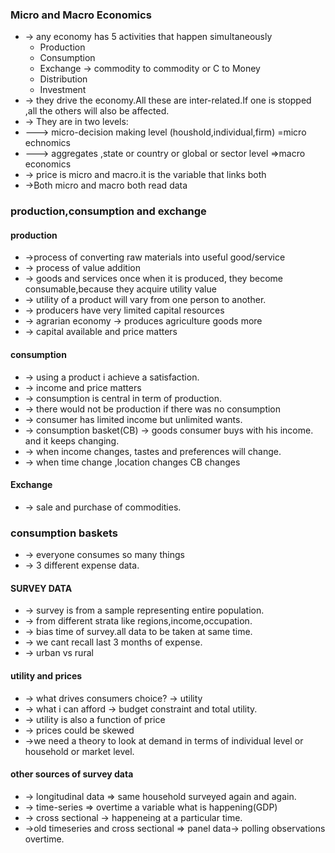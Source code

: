 ### Micro and Macro Economics
* -> any economy has 5 activities that happen simultaneously
    - Production
    - Consumption
    - Exchange -> commodity to commodity or C to Money
    - Distribution
    - Investment
* -> they drive the economy.All these are inter-related.If one is stopped ,all the others will also be affected.
*  -> They are in two levels:
*  ---> micro-decision making level (houshold,individual,firm) =micro echnomics
*  ---> aggregates ,state or country or global or sector level =>macro economics
* -> price is micro and macro.it is the variable that links both 
* ->Both micro and macro both read data
### production,consumption and exchange

#### production
* ->process of converting raw materials into useful good/service
* -> process of value addition
* -> goods and services once when it is produced, they become consumable,because they acquire utility value
*  -> utility of a product will vary from one person to another.
*  -> producers have very limited capital resources
*  -> agrarian economy -> produces agriculture goods more
*  -> capital available and price matters
#### consumption
* -> using a product i achieve a satisfaction.
*  -> income and price matters
*  -> consumption is central in term of production.
*  -> there would not be production if there was no consumption
*  -> consumer has limited income but unlimited wants.
*  -> consumption basket(CB) -> goods consumer buys with his income. and it keeps changing.
*  -> when income changes, tastes and preferences will change.
*  -> when time change ,location changes CB changes
#### Exchange
*  -> sale and purchase of commodities. 
### consumption baskets

* -> everyone consumes so many things
*  -> 3 different expense data.

#### SURVEY DATA
* -> survey is from a sample representing entire population.
* -> from different strata like regions,income,occupation.
* -> bias time of survey.all data to be taken at same time.
* -> we cant recall last 3 months of expense.
* -> urban vs rural
#### utility and prices
* -> what drives consumers choice? -> utility
* -> what i can afford -> budget constraint and total utility.
* -> utility is also a function of price 
* -> prices could be skewed 
*  ->we need a theory to look at demand in terms of individual level or household or market level.

#### other sources of survey data
* -> longitudinal data => same household surveyed again and again.
* -> time-series => overtime a variable what is happening(GDP)
* -> cross sectional -> happeneing at a particular time.
* ->old timeseries and cross sectional => panel data-> polling observations overtime.

